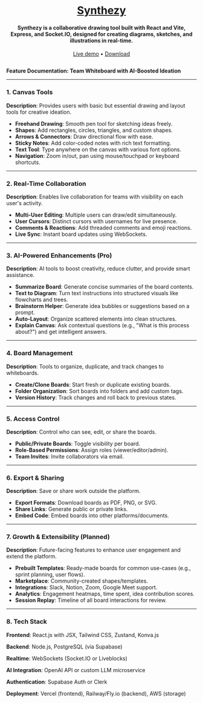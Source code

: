 <h1 align="center">
	<a href="">
		Synthezy
	</a>
</h1>

<h4 align="center">
  Synthezy is a collaborative drawing tool built with React and Vite, Express, and Socket.IO, designed for creating diagrams, sketches, and illustrations in real-time.
</h4>

<p align="center">
	<a href="">Live demo</a>
	•
	<a href="">Download</a>
</p>

<div align="center">
	<img src="" />
</div>

**Feature Documentation: Team Whiteboard with AI-Boosted Ideation**

---

### 1. Canvas Tools
**Description**: Provides users with basic but essential drawing and layout tools for creative ideation.

- **Freehand Drawing**: Smooth pen tool for sketching ideas freely.
- **Shapes**: Add rectangles, circles, triangles, and custom shapes.
- **Arrows & Connectors**: Draw directional flow with ease.
- **Sticky Notes**: Add color-coded notes with rich text formatting.
- **Text Tool**: Type anywhere on the canvas with various font options.
- **Navigation**: Zoom in/out, pan using mouse/touchpad or keyboard shortcuts.

---

### 2. Real-Time Collaboration
**Description**: Enables live collaboration for teams with visibility on each user's activity.

- **Multi-User Editing**: Multiple users can draw/edit simultaneously.
- **User Cursors**: Distinct cursors with usernames for live presence.
- **Comments & Reactions**: Add threaded comments and emoji reactions.
- **Live Sync**: Instant board updates using WebSockets.

---

### 3. AI-Powered Enhancements (Pro)
**Description**: AI tools to boost creativity, reduce clutter, and provide smart assistance.

- **Summarize Board**: Generate concise summaries of the board contents.
- **Text to Diagram**: Turn text instructions into structured visuals like flowcharts and trees.
- **Brainstorm Helper**: Generate idea bubbles or suggestions based on a prompt.
- **Auto-Layout**: Organize scattered elements into clean structures.
- **Explain Canvas**: Ask contextual questions (e.g., "What is this process about?") and get intelligent answers.

---

### 4. Board Management
**Description**: Tools to organize, duplicate, and track changes to whiteboards.

- **Create/Clone Boards**: Start fresh or duplicate existing boards.
- **Folder Organization**: Sort boards into folders and add custom tags.
- **Version History**: Track changes and roll back to previous states.

---

### 5. Access Control
**Description**: Control who can see, edit, or share the boards.

- **Public/Private Boards**: Toggle visibility per board.
- **Role-Based Permissions**: Assign roles (viewer/editor/admin).
- **Team Invites**: Invite collaborators via email.

---

### 6. Export & Sharing
**Description**: Save or share work outside the platform.

- **Export Formats**: Download boards as PDF, PNG, or SVG.
- **Share Links**: Generate public or private links.
- **Embed Code**: Embed boards into other platforms/documents.

---

### 7. Growth & Extensibility (Planned)
**Description**: Future-facing features to enhance user engagement and extend the platform.

- **Prebuilt Templates**: Ready-made boards for common use-cases (e.g., sprint planning, user flows).
- **Marketplace**: Community-created shapes/templates.
- **Integrations**: Slack, Notion, Zoom, Google Meet support.
- **Analytics**: Engagement heatmaps, time spent, idea contribution scores.
- **Session Replay**: Timeline of all board interactions for review.

---

### 8. Tech Stack
**Frontend**: React.js with JSX, Tailwind CSS, Zustand, Konva.js

**Backend**: Node.js, PostgreSQL (via Supabase)

**Realtime**: WebSockets (Socket.IO or Liveblocks)

**AI Integration**: OpenAI API or custom LLM microservice

**Authentication**: Supabase Auth or Clerk

**Deployment**: Vercel (frontend), Railway/Fly.io (backend), AWS (storage)